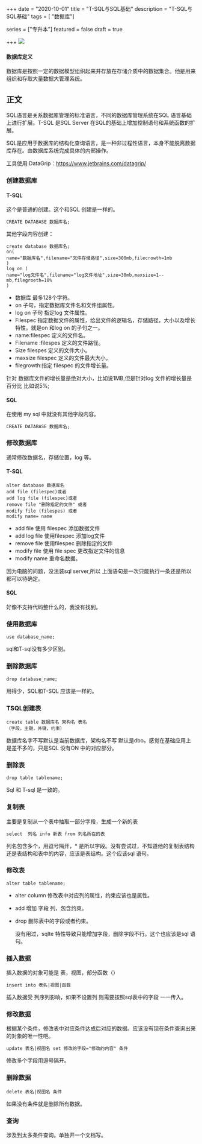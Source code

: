 +++
date = "2020-10-01"
title = "T-SQL与SQL基础"
description = "T-SQL与SQL基础"
tags = [ "数据库"]

series = ["专升本"]
featured = false
draft = true 

+++
![](https://gitee.com/lalalaxiaowifi/pictures/raw/master/image/%E6%97%A5%E5%B8%B8%E6%90%AC%E7%A0%96%E5%A4%B4.png)

#### 数据库定义
数据库是按照一定的数据模型组织起来并存放在存储介质中的数据集合。他是用来组织和存取大量数据大管理系统。

## 正文

SQL语言是关系数据库管理的标准语言，不同的数据库管理系统在SQL 语言基础上进行扩展。T-SQL 是SQL Server 在SQL的基础上增加控制语句和系统函数的扩展。

SQL是应用于数据库的结构化查询语言，是一种非过程性语言，本身不能脱离数据库存在。由数据库系统完成具体的内部操作。      

工具使用:DataGrip：https://www.jetbrains.com/datagrip/              

### 创建数据库

#### T-SQL

这个是普通的创建。这个和SQL 创建是一样的。

```
CREATE DATABASE 数据库名;
```

其他字段内容创建：

```
create database 数据库名;
on(
name="数据库名",filename="文件存储路径",size=300mb,filecrowth=1mb
)
log on (
name="log文件名",filename="log文件地址",size=30mb,maxsize=1--mb,filegroeth=10%
)
```

- 数据库 最多128个字符。
- on 子句，指定数据库文件名和文件组属性。
- log on 子句 指定log 文件属性。
- Filespec  指定数据文件的属性，给出文件的逻辑名，存储路径，大小以及增长特性。就是on 和log on 的子句之一。
- name:filespec 定义的文件名。
- Filename :filespes 定义的文件路径。
- Size  filespes 定义的文件大小。
- maxsize filespec 定义的文件最大大小。
- filegrowth:指定 filespec 的文件增长量。

针对 数据库文件的增长量是绝对大小，比如说1MB,但是针对log 文件的增长量是百分比 比如说5%;

#### SQL 

在使用 my sql 中就没有其他字段内容。

```
CREATE DATABASE 数据库名;
```

### 修改数据库

通常修改数据名，存储位置，log 等。

#### T-SQL

 ````
alter database 数据库名
add file (filespec)或者
add log file (filespec)或者
remove file "删除指定的文件" 或者
modify file (filespes) 或者
modify name= name
 ````

- add file  使用 filespec 添加数据文件
- add log file 使用filespec 添加log文件
- remove file  使用filespec 删除指定的文件
- modify file 使用 file spec 更改指定文件的信息
- modify name 重命名数据。

因为电脑的问题，没法装sql server,所以 上面语句是一次只能执行一条还是所以都可以待确定。

#### SQL

好像不支持代码整什么的，我没有找到。

### 使用数据库

```` 
use database_name;
````

sql和T-sql没有多少区别。

### 删除数据库

````
drop database_name;
````

用得少，SQL和T-SQL 应该是一样的。

### TSQL创建表

````
create table 数据库名 架构名 表名
（字段，主键，外键，约束）
````

数据库名字不写默认是当前数据库，架构名不写 默认是dbo。感觉在基础应用上是差不多的，只是SQL 没有ON 中的对应部分。

### 删除表

````
drop table tablename;
````

Sql 和 T-sql 是一致的。

### 复制表

主要是复制从一个表中抽取一部分字段，生成一个新的表

````
select  列名 info 新表 from 列名所在的表
````

列名包含多个，用逗号隔开，* 是所以字段。没有尝试过，不知道他的复制表结构还是表结构和表中的内容，应该是表结构。这个应该sql 语句。

###  修改表

````
alter table tablename;
````

- alter column 修改表中对应列的属性，约束应该也是属性。

- add  增加 字段 列，包含约束。

- drop 删除表中的字段或者约束。

  没有用过，sqlte 特性导致只能增加字段，删除字段不行。这个也应该是sql 语句。

### 插入数据

插入数据的对象可能是 表，视图，部分函数（）

````
insert into 表名|视图|函数 
````

插入数据受 列序列影响，如果不设置列 则需要按照sql表中的字段 一一传入。

### 修改数据

根据某个条件，修改表中对应条件达成后对应的数据。应该没有现在条件查询出来的对象的唯一性吧。

````
update 表名|视图名 set 修改的字段="修改的内容" 条件
````

修改多个字段用逗号隔开。

### 删除数据

````
delete 表名|视图名 条件
````

如果没有条件就是删除所有数据。

### 查询

涉及到太多条件查询。单独开一个文档写。

